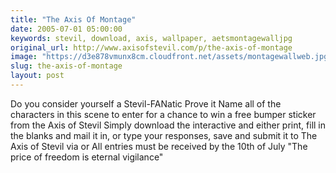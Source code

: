 ```yaml
---
title: "The Axis Of Montage"
date: 2005-07-01 05:00:00
keywords: stevil, download, axis, wallpaper, aetsmontagewalljpg
original_url: http://www.axisofstevil.com/p/the-axis-of-montage
image: "https://d3e878vmunx8cm.cloudfront.net/assets/montagewallweb.jpg"
slug: the-axis-of-montage
layout: post
---
```


Do you consider yourself a Stevil-FANatic Prove it Name all of the characters in this scene to enter for a chance to win a free bumper sticker from the Axis of Stevil Simply download the interactive  and either print, fill in the blanks and mail it in, or type your responses, save and submit it to The Axis of Stevil via  or  All entries must be received by the 10th of July
&quot;The price of freedom is eternal vigilance&quot;


